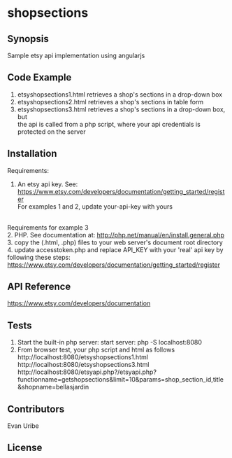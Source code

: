 # shopsections

## Synopsis
Sample etsy api implementation using angularjs

## Code Example
1. etsyshopsections1.html retrieves a shop's sections in a drop-down box <br>
2. etsyshopsections2.html retrieves a shop's sections in table form <br>
3. etsyshopsections3.html retrieves a shop's sections in a drop-down box, but<br>
the api is called from a php script, where your api credentials is protected on the server

## Installation
Requirements:<br>
1. An etsy api key. See: https://www.etsy.com/developers/documentation/getting_started/register <br>
For examples 1 and 2, update your-api-key with yours <br><br>

Requirements for example 3<br>
2. PHP.  See documentation at:  http://php.net/manual/en/install.general.php <br>
3. copy the (.html, .php) files to your web server's document root directory <br> 
4. update accesstoken.php and replace API_KEY with your 'real' api key by following these steps: <br>
https://www.etsy.com/developers/documentation/getting_started/register


## API Reference
https://www.etsy.com/developers/documentation

## Tests
1. Start the built-in php server:  start server: php -S localhost:8080 <br>
2. From browser test, your php script and html as follows <br>
http://localhost:8080/etsyshopsections1.html <br>
http://localhost:8080/etsyshopsections3.html <br>
http://localhost:8080/etsyapi.php?/etsyapi.php?functionname=getshopsections&limit=10&params=shop_section_id,title&shopname=bellasjardin



## Contributors
Evan Uribe

## License
